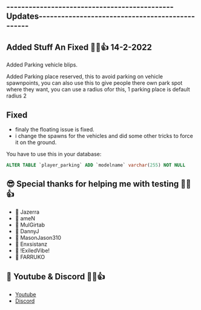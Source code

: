 ## ---------------------------------------------Updates------------------------------------------------
## Added Stuff An Fixed 👊😉👍 14-2-2022

Added Parking vehicle blips.

Added Parking place reserved, this to avoid parking on vehicle spawnpoints, you can also use this to give people there own park spot where they want, you can use a radius ofor this, 1 parking place is default radius 2

## Fixed
- finaly the floating issue is fixed.
- i change the spawns for the vehicles and did some other tricks to force it on the ground.


You have to use this in your database:
```sql
ALTER TABLE `player_parking` ADD `modelname` varchar(255) NOT NULL
```

## 😎 Special thanks for helping me with testing 👊😉👍
- 💪 Jazerra
- 💪 ameN
- 💪 MulGirtab
- 💪 DannyJ
- 💪 MasonJason310
- 💪 Enxsistanz
- 💪 !ExiledVibe!
- 💪 FARRUKO

## 🙈 Youtube & Discord 👊😉👍
- [Youtube](https://www.youtube.com/channel/UC6431XeIqHjswry5OYtim0A)
- [Discord](https://discord.gg/cEMSeE9dgS)

